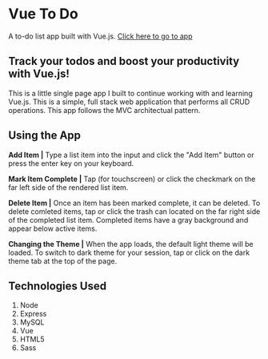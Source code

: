# Vue To Do
A to-do list app built with Vue.js. [Click here to go to app](https://vuetodolist.herokuapp.com/)


## Track your todos and boost your productivity with Vue.js!
This is a little single page app I built to continue working with and learning Vue.js. This is a simple, full stack web application that performs all CRUD operations. This app follows the MVC architectual pattern.

## Using the App
**Add Item |** Type a list item into the input and click the "Add Item" button or press the enter key on your keyboard. 

**Mark Item Complete |** Tap (for touchscreen) or click the checkmark on the far left side of the rendered list item.

**Delete Item |** Once an item has been marked complete, it can be deleted. To delete comleted items, tap or click the trash can located on the far right side of the completed list item. Completed items have a gray background and appear below active items.

**Changing the Theme |** When the app loads, the default light theme will be loaded. To switch to dark theme for your session, tap or click on the dark theme tab at the top of the page. 

## Technologies Used
1. Node
2. Express
3. MySQL
4. Vue
5. HTML5
6. Sass
